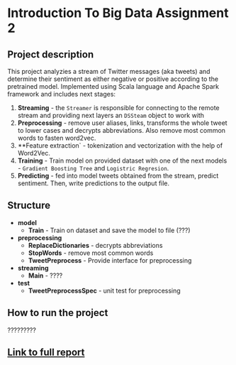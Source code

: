 # Introduction To Big Data Assignment 2

## Project description
This project analyzies a stream of Twitter messages (aka tweets) and determine their sentiment as either negative or positive according to the pretrained model. Implemented using Scala language and Apache Spark framework and includes next stages:

1. **Streaming** - the `Streamer` is responsible for connecting to the remote stream and providing next layers an `DSSteam` object to work with  
2. **Preprocessing** - remove user aliases, links, transforms the whole tweet to lower cases and decrypts abbreviations. Also remove most common words to fasten word2vec.
3. **Feature extraction` - tokenization and vectorization with the help of Word2Vec.
4. **Training** - Train model on provided dataset with one of the next models - `Gradient Boosting Tree` and `Logistric Regresion`.
5. **Predicting** - fed into model tweets obtained from the stream, predict sentiment. Then, write predictions to the output file.

## Structure
- **model**
    - **Train** - Train on dataset and save the model to file (???)
- **preprocessing**
    - **ReplaceDictionaries** - decrypts abbreviations
    - **StopWords** - remove most common words
    - **TweetPreprocess** - Provide interface for preprocessing
- **streaming**
    - **Main** - ????
- **test**
    - **TweetPreprocessSpec** - unit test for preprocessing

## How to run the project

?????????

## [Link to full report](https://hackmd.io/PWzJJy3cSWiIVeA2-PBuSA)
